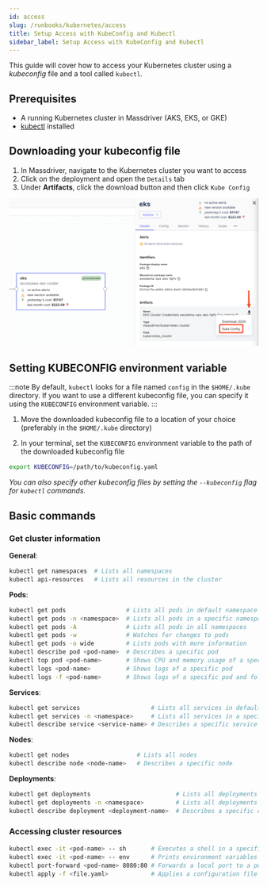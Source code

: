 ```yaml
---
id: access
slug: /runbooks/kubernetes/access
title: Setup Access with KubeConfig and Kubectl
sidebar_label: Setup Access with KubeConfig and Kubectl
---
```


This guide will cover how to access your Kubernetes cluster using a _kubeconfig_ file and a tool called `kubectl`.

## Prerequisites

- A running Kubernetes cluster in Massdriver (AKS, EKS, or GKE)
- [kubectl](https://kubernetes.io/docs/tasks/tools) installed

## Downloading your kubeconfig file

1. In Massdriver, navigate to the Kubernetes cluster you want to access
2. Click on the deployment and open the `Details` tab
3. Under **Artifacts**, click the download button and then click `Kube Config`

![Download kubeconfig](./kubeconfig-download.png)

## Setting KUBECONFIG environment variable

:::note
By default, `kubectl` looks for a file named `config` in the `$HOME/.kube` directory. If you want to use a different kubeconfig file, you can specify it using the `KUBECONFIG` environment variable.
:::

1. Move the downloaded kubeconfig file to a location of your choice (preferably in the `$HOME/.kube` directory)

2. In your terminal, set the `KUBECONFIG` environment variable to the path of the downloaded kubeconfig file

```bash
export KUBECONFIG=/path/to/kubeconfig.yaml
```

_You can also specify other kubeconfig files by setting the `--kubeconfig` flag for `kubectl` commands._

## Basic commands

### Get cluster information

**General**:

```bash
kubectl get namespaces  # Lists all namespaces
kubectl api-resources   # Lists all resources in the cluster
```

**Pods**:

```bash
kubectl get pods                 # Lists all pods in default namespace
kubectl get pods -n <namespace>  # Lists all pods in a specific namespace
kubectl get pods -A              # Lists all pods in all namespaces
kubectl get pods -w              # Watches for changes to pods
kubectl get pods -o wide         # Lists pods with more information
kubectl describe pod <pod-name>  # Describes a specific pod
kubectl top pod <pod-name>       # Shows CPU and memory usage of a specific pod
kubectl logs <pod-name>          # Shows logs of a specific pod
kubectl logs -f <pod-name>       # Shows logs of a specific pod and follows the logs
```

**Services**:

```bash
kubectl get services                    # Lists all services in default namespace
kubectl get services -n <namespace>     # Lists all services in a specific namespace
kubectl describe service <service-name> # Describes a specific service
```

**Nodes**:

```bash
kubectl get nodes                   # Lists all nodes
kubectl describe node <node-name>   # Describes a specific node
```

**Deployments**:

```bash
kubectl get deployments                        # Lists all deployments in default namespace
kubectl get deployments -n <namespace>         # Lists all deployments in a specific namespace
kubectl describe deployment <deployment-name>  # Describes a specific deployment
```

### Accessing cluster resources

```bash
kubectl exec -it <pod-name> -- sh       # Executes a shell in a specific pod
kubectl exec -it <pod-name> -- env      # Prints environment variables of a specific pod
kubectl port-forward <pod-name> 8080:80 # Forwards a local port to a port on a specific pod
kubectl apply -f <file.yaml>            # Applies a configuration file to the cluster
```
